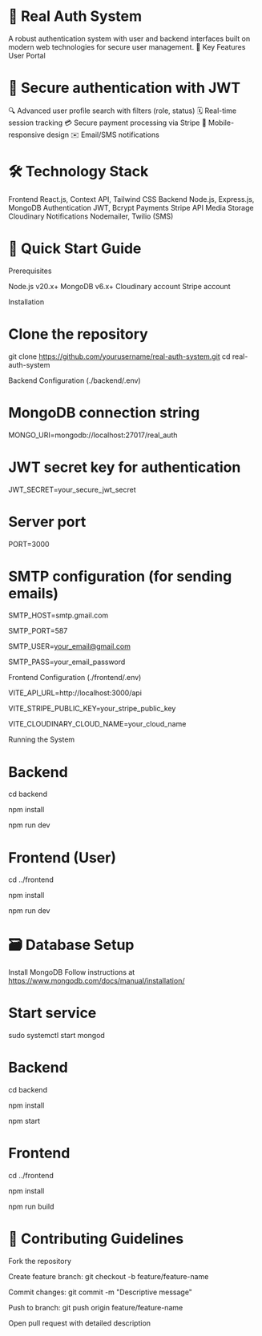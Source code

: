 # 🔐 Real Auth System
   
A robust authentication system with user and backend interfaces built on modern web technologies for secure user management.
🌟 Key Features
User Portal

# 🔐 Secure authentication with JWT
🔍 Advanced user profile search with filters (role, status)
🗓️ Real-time session tracking
💳 Secure payment processing via Stripe
📱 Mobile-responsive design
✉️ Email/SMS notifications

# 🛠 Technology Stack
Frontend
React.js, Context API, Tailwind CSS
Backend
Node.js, Express.js, MongoDB
Authentication
JWT, Bcrypt
Payments
Stripe API
Media Storage
Cloudinary
Notifications
Nodemailer, Twilio (SMS)

# 🚀 Quick Start Guide
Prerequisites

Node.js v20.x+
MongoDB v6.x+
Cloudinary account
Stripe account

Installation
# Clone the repository
git clone https://github.com/yourusername/real-auth-system.git
cd real-auth-system

Backend Configuration (./backend/.env)

# MongoDB connection string

MONGO_URI=mongodb://localhost:27017/real_auth

# JWT secret key for authentication

JWT_SECRET=your_secure_jwt_secret

# Server port
PORT=3000

# SMTP configuration (for sending emails)

SMTP_HOST=smtp.gmail.com

SMTP_PORT=587

SMTP_USER=your_email@gmail.com

SMTP_PASS=your_email_password

Frontend Configuration (./frontend/.env)

VITE_API_URL=http://localhost:3000/api

VITE_STRIPE_PUBLIC_KEY=your_stripe_public_key

VITE_CLOUDINARY_CLOUD_NAME=your_cloud_name

Running the System

# Backend

cd backend

npm install

npm run dev

# Frontend (User)

cd ../frontend

npm install

npm run dev

# 🗃️ Database Setup
 Install MongoDB
 Follow instructions at https://www.mongodb.com/docs/manual/installation/

# Start service
sudo systemctl start mongod


# Backend

cd backend

npm install

npm start

# Frontend

cd ../frontend

npm install

npm run build

# 🤝 Contributing Guidelines

Fork the repository

Create feature branch: git checkout -b feature/feature-name

Commit changes: git commit -m "Descriptive message"


Push to branch: git push origin feature/feature-name


Open pull request with detailed description

